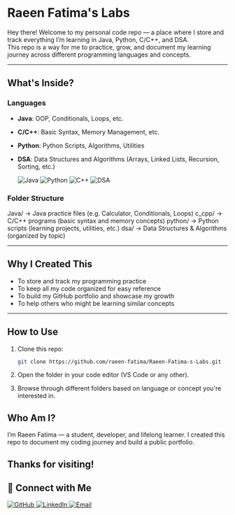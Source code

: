 # Raeen Fatima's Labs 

Hey there! 
Welcome to my personal code repo — a place where I store and track everything I’m learning in Java, Python, C/C++, and DSA.  
This repo is a way for me to practice, grow, and document my learning journey across different programming languages and concepts.

---

##  What's Inside?

### Languages
- **Java**: OOP, Conditionals, Loops, etc.
- **C/C++**: Basic Syntax, Memory Management, etc.
- **Python**: Python Scripts, Algorithms, Utilities
- **DSA**: Data Structures and Algorithms (Arrays, Linked Lists, Recursion, Sorting, etc.)
  
     ![Java](https://img.shields.io/badge/Java-007396?style=for-the-badge&logo=java&logoColor=white)
     ![Python](https://img.shields.io/badge/Python-3776AB?style=for-the-badge&logo=python&logoColor=white)
     ![C++](https://img.shields.io/badge/C++-00599C?style=for-the-badge&logo=c%2B%2B&logoColor=white)
     ![DSA](https://img.shields.io/badge/DSA-Algorithm-blue?style=for-the-badge)

### Folder Structure
Java/ → Java practice files (e.g. Calculator, Conditionals, Loops)
c_cpp/ → C/C++ programs (basic syntax and memory concepts)
python/ → Python scripts (learning projects, utilities, etc.)
dsa/ → Data Structures & Algorithms (organized by topic)


---

##  Why I Created This

- To store and track my programming practice
- To keep all my code organized for easy reference
- To build my GitHub portfolio and showcase my growth
- To help others who might be learning similar concepts

---

##  How to Use

1. Clone this repo:
   ```bash
   git clone https://github.com/raeen-fatima/Raeen-Fatima-s-Labs.git
2. Open the folder in your code editor (VS Code or any other).

3. Browse through different folders based on language or concept you're interested in.

## Who Am I?
I’m Raeen Fatima — a student, developer, and lifelong learner. I created this repo to document my coding journey and build a public portfolio.

Thanks for visiting!
---

## 🔗 Connect with Me

<p align="left">
  <a href="https://github.com/raeen-fatima" target="_blank">
    <img src="https://img.shields.io/badge/GitHub-100000?style=for-the-badge&logo=github&logoColor=white" alt="GitHub"/>
  </a>
  <a href="https://www.linkedin.com/in/raeen-saifi-a8b6172a8/" target="_blank">
    <img src="https://img.shields.io/badge/LinkedIn-0077B5?style=for-the-badge&logo=linkedin&logoColor=white" alt="LinkedIn"/>
  </a>
  <a href="mailto:raeenfatimahere@gmail.com" target="_blank">
    <img src="https://img.shields.io/badge/Email-D14836?style=for-the-badge&logo=gmail&logoColor=white" alt="Email"/>
  </a>
</p>
